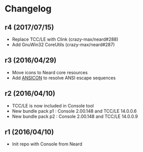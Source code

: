 # Changelog

## r4 (2017/07/15)

* Replace TCC/LE with Clink (crazy-max/neard#288)
* Add GnuWin32 CoreUtils (crazy-max/neard#287)

## r3 (2016/04/29)

* Move icons to Neard core resources
* Add [ANSICON](https://github.com/adoxa/ansicon) to resolve ANSI escape sequences

## r2 (2016/04/10)

* TCC/LE is now included in Console tool
* New bundle pack p1 : Console 2.00.148 and TCC/LE 14.0.0.6
* New bundle pack p2 : Console 2.00.148 and TCC/LE 14.0.0.9

## r1 (2016/04/10)

* Init repo with Console from Neard

